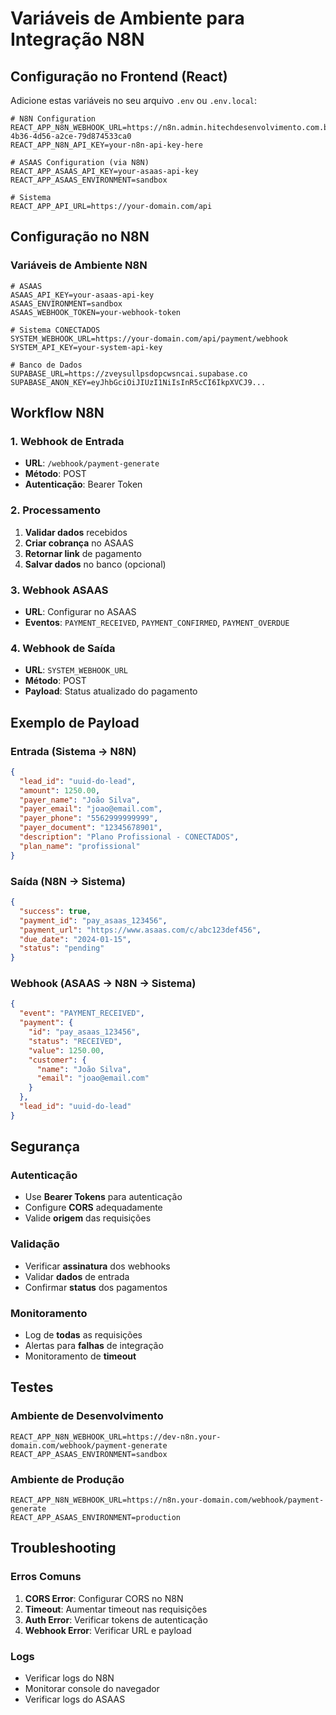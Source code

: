 # Variáveis de Ambiente para Integração N8N

## Configuração no Frontend (React)

Adicione estas variáveis no seu arquivo `.env` ou `.env.local`:

```env
# N8N Configuration
REACT_APP_N8N_WEBHOOK_URL=https://n8n.admin.hitechdesenvolvimento.com.br/webhook/554ce0ca-4b36-4d56-a2ce-79d874533ca0
REACT_APP_N8N_API_KEY=your-n8n-api-key-here

# ASAAS Configuration (via N8N)
REACT_APP_ASAAS_API_KEY=your-asaas-api-key
REACT_APP_ASAAS_ENVIRONMENT=sandbox

# Sistema
REACT_APP_API_URL=https://your-domain.com/api
```

## Configuração no N8N

### Variáveis de Ambiente N8N
```env
# ASAAS
ASAAS_API_KEY=your-asaas-api-key
ASAAS_ENVIRONMENT=sandbox
ASAAS_WEBHOOK_TOKEN=your-webhook-token

# Sistema CONECTADOS
SYSTEM_WEBHOOK_URL=https://your-domain.com/api/payment/webhook
SYSTEM_API_KEY=your-system-api-key

# Banco de Dados
SUPABASE_URL=https://zveysullpsdopcwsncai.supabase.co
SUPABASE_ANON_KEY=eyJhbGciOiJIUzI1NiIsInR5cCI6IkpXVCJ9...
```

## Workflow N8N

### 1. Webhook de Entrada
- **URL**: `/webhook/payment-generate`
- **Método**: POST
- **Autenticação**: Bearer Token

### 2. Processamento
1. **Validar dados** recebidos
2. **Criar cobrança** no ASAAS
3. **Retornar link** de pagamento
4. **Salvar dados** no banco (opcional)

### 3. Webhook ASAAS
- **URL**: Configurar no ASAAS
- **Eventos**: `PAYMENT_RECEIVED`, `PAYMENT_CONFIRMED`, `PAYMENT_OVERDUE`

### 4. Webhook de Saída
- **URL**: `SYSTEM_WEBHOOK_URL`
- **Método**: POST
- **Payload**: Status atualizado do pagamento

## Exemplo de Payload

### Entrada (Sistema → N8N)
```json
{
  "lead_id": "uuid-do-lead",
  "amount": 1250.00,
  "payer_name": "João Silva",
  "payer_email": "joao@email.com",
  "payer_phone": "5562999999999",
  "payer_document": "12345678901",
  "description": "Plano Profissional - CONECTADOS",
  "plan_name": "profissional"
}
```

### Saída (N8N → Sistema)
```json
{
  "success": true,
  "payment_id": "pay_asaas_123456",
  "payment_url": "https://www.asaas.com/c/abc123def456",
  "due_date": "2024-01-15",
  "status": "pending"
}
```

### Webhook (ASAAS → N8N → Sistema)
```json
{
  "event": "PAYMENT_RECEIVED",
  "payment": {
    "id": "pay_asaas_123456",
    "status": "RECEIVED",
    "value": 1250.00,
    "customer": {
      "name": "João Silva",
      "email": "joao@email.com"
    }
  },
  "lead_id": "uuid-do-lead"
}
```

## Segurança

### Autenticação
- Use **Bearer Tokens** para autenticação
- Configure **CORS** adequadamente
- Valide **origem** das requisições

### Validação
- Verificar **assinatura** dos webhooks
- Validar **dados** de entrada
- Confirmar **status** dos pagamentos

### Monitoramento
- Log de **todas** as requisições
- Alertas para **falhas** de integração
- Monitoramento de **timeout**

## Testes

### Ambiente de Desenvolvimento
```env
REACT_APP_N8N_WEBHOOK_URL=https://dev-n8n.your-domain.com/webhook/payment-generate
REACT_APP_ASAAS_ENVIRONMENT=sandbox
```

### Ambiente de Produção
```env
REACT_APP_N8N_WEBHOOK_URL=https://n8n.your-domain.com/webhook/payment-generate
REACT_APP_ASAAS_ENVIRONMENT=production
```

## Troubleshooting

### Erros Comuns
1. **CORS Error**: Configurar CORS no N8N
2. **Timeout**: Aumentar timeout nas requisições
3. **Auth Error**: Verificar tokens de autenticação
4. **Webhook Error**: Verificar URL e payload

### Logs
- Verificar logs do N8N
- Monitorar console do navegador
- Verificar logs do ASAAS
